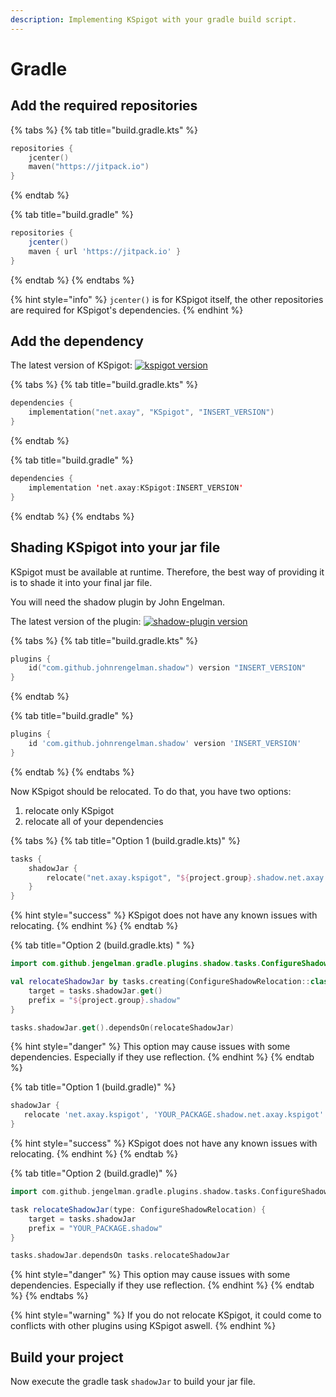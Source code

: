 ```yaml
---
description: Implementing KSpigot with your gradle build script.
---
```


# Gradle

## Add the required repositories

{% tabs %}
{% tab title="build.gradle.kts" %}
```kotlin
repositories {
    jcenter()
    maven("https://jitpack.io")
}
```
{% endtab %}

{% tab title="build.gradle" %}
```groovy
repositories {
    jcenter()
    maven { url 'https://jitpack.io' }
}
```
{% endtab %}
{% endtabs %}

{% hint style="info" %}
`jcenter()` is for KSpigot itself, the other repositories are required for KSpigot's dependencies.
{% endhint %}

## Add the dependency

The latest version of KSpigot: [ ![kspigot version](https://img.shields.io/bintray/v/bluefireoly/KSpigot/KSpigot?label=version&style=flat-square) ](gradle.md)

{% tabs %}
{% tab title="build.gradle.kts" %}
```kotlin
dependencies {
    implementation("net.axay", "KSpigot", "INSERT_VERSION")
}
```
{% endtab %}

{% tab title="build.gradle" %}
```kotlin
dependencies {
    implementation 'net.axay:KSpigot:INSERT_VERSION'
}
```
{% endtab %}
{% endtabs %}

## Shading KSpigot into your jar file

KSpigot must be available at runtime. Therefore, the best way of providing it is to shade it into your final jar file.

You will need the shadow plugin by John Engelman.

The latest version of the plugin: [ ![shadow-plugin version](https://api.bintray.com/packages/johnrengelman/gradle-plugins/gradle-shadow-plugin/images/download.png) ](gradle.md)

{% tabs %}
{% tab title="build.gradle.kts" %}
```kotlin
plugins {
    id("com.github.johnrengelman.shadow") version "INSERT_VERSION"
}
```
{% endtab %}

{% tab title="build.gradle" %}
```groovy
plugins {
    id 'com.github.johnrengelman.shadow' version 'INSERT_VERSION'
}
```
{% endtab %}
{% endtabs %}

Now KSpigot should be relocated. To do that, you have two options:

1. relocate only KSpigot
2. relocate all of your dependencies

{% tabs %}
{% tab title="Option 1 \(build.gradle.kts\)" %}
```kotlin
tasks {
    shadowJar {
        relocate("net.axay.kspigot", "${project.group}.shadow.net.axay.kspigot")
    }
}
```

{% hint style="success" %}
KSpigot does not have any known issues with relocating.
{% endhint %}
{% endtab %}

{% tab title="Option 2 \(build.gradle.kts\)  " %}
```kotlin
import com.github.jengelman.gradle.plugins.shadow.tasks.ConfigureShadowRelocation

val relocateShadowJar by tasks.creating(ConfigureShadowRelocation::class) {
    target = tasks.shadowJar.get()
    prefix = "${project.group}.shadow"
}

tasks.shadowJar.get().dependsOn(relocateShadowJar)
```

{% hint style="danger" %}
This option may cause issues with some dependencies. Especially if they use reflection.
{% endhint %}
{% endtab %}

{% tab title="Option 1 \(build.gradle\)" %}
```groovy
shadowJar {
   relocate 'net.axay.kspigot', 'YOUR_PACKAGE.shadow.net.axay.kspigot'
}
```

{% hint style="success" %}
KSpigot does not have any known issues with relocating.
{% endhint %}
{% endtab %}

{% tab title="Option 2 \(build.gradle\)" %}
```groovy
import com.github.jengelman.gradle.plugins.shadow.tasks.ConfigureShadowRelocation

task relocateShadowJar(type: ConfigureShadowRelocation) {
    target = tasks.shadowJar
    prefix = "YOUR_PACKAGE.shadow"
}

tasks.shadowJar.dependsOn tasks.relocateShadowJar
```

{% hint style="danger" %}
This option may cause issues with some dependencies. Especially if they use reflection.
{% endhint %}
{% endtab %}
{% endtabs %}

{% hint style="warning" %}
If you do not relocate KSpigot, it could come to conflicts with other plugins using KSpigot aswell.
{% endhint %}

## Build your project

Now execute the gradle task `shadowJar` to build your jar file.

